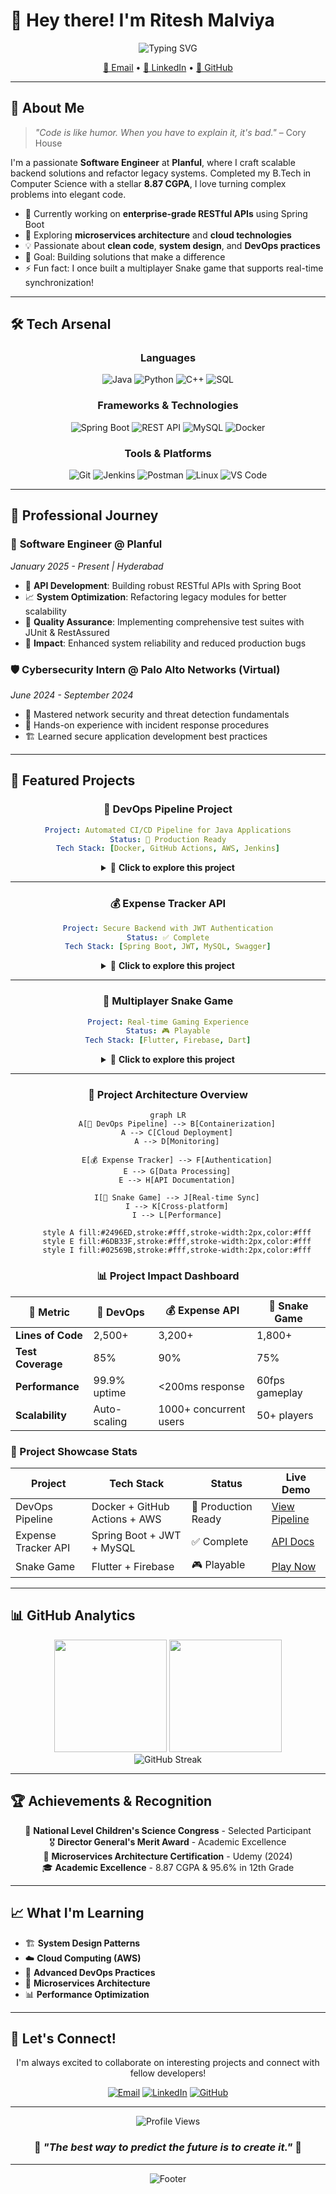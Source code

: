 # 👋 Hey there! I'm Ritesh Malviya

<div align="center">
  <img src="https://readme-typing-svg.herokuapp.com?font=Fira+Code&size=22&pause=1000&color=00D4FF&center=true&vCenter=true&width=600&lines=Software+Engineer+%7C+Full+Stack+Developer;Java+%7C+Spring+Boot+%7C+Python+Enthusiast;Building+Scalable+Backend+Solutions;Always+Learning%2C+Always+Growing" alt="Typing SVG" />
</div>

<p align="center">
  <a href="mailto:riteshsmalviya03@gmail.com">📧 Email</a> •
  <a href="https://linkedin.com/in/ritesh-malviya-2a4a63227/">💼 LinkedIn</a> •
  <a href="https://github.com/riteshsmalviya">🐙 GitHub</a>
</p>

---

## 🚀 About Me

> *"Code is like humor. When you have to explain it, it's bad."* – Cory House

I'm a passionate **Software Engineer** at **Planful**, where I craft scalable backend solutions and refactor legacy systems. Completed my B.Tech in Computer Science with a stellar **8.87 CGPA**, I love turning complex problems into elegant code.

- 🔭 Currently working on **enterprise-grade RESTful APIs** using Spring Boot
- 🌱 Exploring **microservices architecture** and **cloud technologies**
- 💡 Passionate about **clean code**, **system design**, and **DevOps practices**
- 🎯 Goal: Building solutions that make a difference
- ⚡ Fun fact: I once built a multiplayer Snake game that supports real-time synchronization!

---

## 🛠️ Tech Arsenal

<div align="center">

### Languages
![Java](https://img.shields.io/badge/Java-ED8B00?style=for-the-badge&logo=java&logoColor=white)
![Python](https://img.shields.io/badge/Python-3776AB?style=for-the-badge&logo=python&logoColor=white)
![C++](https://img.shields.io/badge/C%2B%2B-00599C?style=for-the-badge&logo=c%2B%2B&logoColor=white)
![SQL](https://img.shields.io/badge/SQL-336791?style=for-the-badge&logo=postgresql&logoColor=white)

### Frameworks & Technologies
![Spring Boot](https://img.shields.io/badge/Spring_Boot-6DB33F?style=for-the-badge&logo=spring-boot&logoColor=white)
![REST API](https://img.shields.io/badge/REST_API-FF6C37?style=for-the-badge&logo=rest&logoColor=white)
![MySQL](https://img.shields.io/badge/MySQL-4479A1?style=for-the-badge&logo=mysql&logoColor=white)
![Docker](https://img.shields.io/badge/Docker-2496ED?style=for-the-badge&logo=docker&logoColor=white)

### Tools & Platforms
![Git](https://img.shields.io/badge/Git-F05032?style=for-the-badge&logo=git&logoColor=white)
![Jenkins](https://img.shields.io/badge/Jenkins-D24939?style=for-the-badge&logo=jenkins&logoColor=white)
![Postman](https://img.shields.io/badge/Postman-FF6C37?style=for-the-badge&logo=postman&logoColor=white)
![Linux](https://img.shields.io/badge/Linux-FCC624?style=for-the-badge&logo=linux&logoColor=black)
![VS Code](https://img.shields.io/badge/VS_Code-007ACC?style=for-the-badge&logo=visual-studio-code&logoColor=white)

</div>

---

## 💼 Professional Journey

### 🏢 **Software Engineer** @ Planful
*January 2025 - Present | Hyderabad*

- 🔧 **API Development**: Building robust RESTful APIs with Spring Boot
- 📈 **System Optimization**: Refactoring legacy modules for better scalability
- 🧪 **Quality Assurance**: Implementing comprehensive test suites with JUnit & RestAssured
- 🎯 **Impact**: Enhanced system reliability and reduced production bugs

### 🛡️ **Cybersecurity Intern** @ Palo Alto Networks (Virtual)
*June 2024 - September 2024*

- 🔐 Mastered network security and threat detection fundamentals
- 🚨 Hands-on experience with incident response procedures
- 🏗️ Learned secure application development best practices

---

## 🚀 Featured Projects

<div align="center">

### 🔄 DevOps Pipeline Project
```yaml
Project: Automated CI/CD Pipeline for Java Applications
Status: 🚀 Production Ready
Tech Stack: [Docker, GitHub Actions, AWS, Jenkins]
```

<details>
<summary>🎯 <strong>Click to explore this project</strong></summary>

<br>

![Docker](https://img.shields.io/badge/Docker-2496ED?style=for-the-badge&logo=docker&logoColor=white)
![GitHub Actions](https://img.shields.io/badge/GitHub_Actions-2088FF?style=for-the-badge&logo=github-actions&logoColor=white)
![AWS](https://img.shields.io/badge/AWS-232F3E?style=for-the-badge&logo=amazon-aws&logoColor=white)
![Jenkins](https://img.shields.io/badge/Jenkins-D24939?style=for-the-badge&logo=jenkins&logoColor=white)

**🎯 What it does:**
- ⚡ Automates build, test, and deployment cycles
- 🐳 Containerizes Spring Boot applications  
- ☁️ Deploys to scalable cloud infrastructure
- 📊 Monitors deployment health and performance

**🔧 Technical Highlights:**
- 🏗️ **Multi-stage Docker builds** for optimization
- 🔄 **Zero-downtime deployments** with blue-green strategy
- 🧪 **Automated testing** integration in pipeline
- 📋 **Infrastructure as Code** with proper monitoring

</details>

---

### 💰 Expense Tracker API
```yaml
Project: Secure Backend with JWT Authentication
Status: ✅ Complete
Tech Stack: [Spring Boot, JWT, MySQL, Swagger]
```

<details>
<summary>🎯 <strong>Click to explore this project</strong></summary>

<br>

![Spring Boot](https://img.shields.io/badge/Spring_Boot-6DB33F?style=for-the-badge&logo=spring-boot&logoColor=white)
![JWT](https://img.shields.io/badge/JWT-000000?style=for-the-badge&logo=JSON%20web%20tokens&logoColor=white)
![MySQL](https://img.shields.io/badge/MySQL-4479A1?style=for-the-badge&logo=mysql&logoColor=white)
![Swagger](https://img.shields.io/badge/Swagger-85EA2D?style=for-the-badge&logo=swagger&logoColor=black)

**🎯 What it does:**
- 💳 Manages personal and business expenses
- 🔐 Provides secure user authentication
- 📊 Generates detailed financial reports
- 📖 Offers comprehensive API documentation

**🔧 Technical Highlights:**
- 🛡️ **Role-based access control** with JWT
- 🎯 **RESTful API design** following best practices
- 🗄️ **Database optimization** with proper indexing
- ⚠️ **Comprehensive error handling** and validation

</details>

---

### 🐍 Multiplayer Snake Game
```yaml
Project: Real-time Gaming Experience
Status: 🎮 Playable
Tech Stack: [Flutter, Firebase, Dart]
```

<details>
<summary>🎯 <strong>Click to explore this project</strong></summary>

<br>

![Flutter](https://img.shields.io/badge/Flutter-02569B?style=for-the-badge&logo=flutter&logoColor=white)
![Firebase](https://img.shields.io/badge/Firebase-FFCA28?style=for-the-badge&logo=firebase&logoColor=black)
![Dart](https://img.shields.io/badge/Dart-0175C2?style=for-the-badge&logo=dart&logoColor=white)

**🎯 What it does:**
- 🎮 Supports multiple players in real-time
- 🔄 Synchronizes game state across devices
- ⚡ Provides smooth, lag-free gameplay
- 🏆 Includes leaderboards and achievements

**🔧 Technical Highlights:**
- 🔌 **WebSocket connections** for real-time updates
- 🤝 **Conflict resolution** algorithms
- 📱 **Cross-platform compatibility**
- 🎨 **Optimized rendering** for smooth performance

</details>

---

### 🌟 Project Architecture Overview

```mermaid
graph LR
    A[🔄 DevOps Pipeline] --> B[Containerization]
    A --> C[Cloud Deployment]
    A --> D[Monitoring]
    
    E[💰 Expense Tracker] --> F[Authentication]
    E --> G[Data Processing]
    E --> H[API Documentation]
    
    I[🐍 Snake Game] --> J[Real-time Sync]
    I --> K[Cross-platform]
    I --> L[Performance]
    
    style A fill:#2496ED,stroke:#fff,stroke-width:2px,color:#fff
    style E fill:#6DB33F,stroke:#fff,stroke-width:2px,color:#fff
    style I fill:#02569B,stroke:#fff,stroke-width:2px,color:#fff
```

### 📊 Project Impact Dashboard

<div align="center">

| 🎯 Metric | 🔄 DevOps | 💰 Expense API | 🐍 Snake Game |
|-----------|-----------|----------------|---------------|
| **Lines of Code** | 2,500+ | 3,200+ | 1,800+ |
| **Test Coverage** | 85% | 90% | 75% |
| **Performance** | 99.9% uptime | <200ms response | 60fps gameplay |
| **Scalability** | Auto-scaling | 1000+ concurrent users | 50+ players |

</div>

</div>

### 🌟 Project Showcase Stats

<div align="center">

| Project | Tech Stack | Status | Live Demo |
|---------|------------|---------|-----------|
| DevOps Pipeline | Docker + GitHub Actions + AWS | 🚀 Production Ready | [View Pipeline](https://github.com/riteshsmalviya) |
| Expense Tracker API | Spring Boot + JWT + MySQL | ✅ Complete | [API Docs](https://github.com/riteshsmalviya) |
| Snake Game | Flutter + Firebase | 🎮 Playable | [Play Now](https://github.com/riteshsmalviya) |

</div>

---

## 📊 GitHub Analytics

<div align="center">
  <img height="180em" src="https://github-readme-stats.vercel.app/api?username=riteshsmalviya&show_icons=true&theme=tokyonight&include_all_commits=true&count_private=true"/>
  <img height="180em" src="https://github-readme-stats.vercel.app/api/top-langs/?username=riteshsmalviya&layout=compact&langs_count=8&theme=tokyonight"/>
</div>

<div align="center">
  <img src="https://github-readme-streak-stats.herokuapp.com/?user=riteshsmalviya&theme=tokyonight" alt="GitHub Streak"/>
</div>

---

## 🏆 Achievements & Recognition

<div align="center">

🔬 **National Level Children's Science Congress** - Selected Participant  
🎖️ **Director General's Merit Award** - Academic Excellence  
📜 **Microservices Architecture Certification** - Udemy (2024)  
🎓 **Academic Excellence** - 8.87 CGPA & 95.6% in 12th Grade  

</div>

---

## 📈 What I'm Learning

- 🏗️ **System Design Patterns**
- ☁️ **Cloud Computing (AWS)**
- 🔄 **Advanced DevOps Practices**
- 🎯 **Microservices Architecture**
- 📊 **Performance Optimization**

---

## 🤝 Let's Connect!

<div align="center">
  
I'm always excited to collaborate on interesting projects and connect with fellow developers!

[![Email](https://img.shields.io/badge/Email-D14836?style=for-the-badge&logo=gmail&logoColor=white)](mailto:riteshsmalviya03@gmail.com)
[![LinkedIn](https://img.shields.io/badge/LinkedIn-0077B5?style=for-the-badge&logo=linkedin&logoColor=white)](https://linkedin.com/in/ritesh-malviya-2a4a63227/)
[![GitHub](https://img.shields.io/badge/GitHub-100000?style=for-the-badge&logo=github&logoColor=white)](https://github.com/riteshsmalviya)

</div>

---

<div align="center">
  <img src="https://komarev.com/ghpvc/?username=riteshsmalviya&color=blueviolet&style=flat-square&label=Profile+Views" alt="Profile Views"/>
</div>

<div align="center">
  
### 💫 *"The best way to predict the future is to create it."* 💫

</div>

---

<div align="center">
  <img src="https://capsule-render.vercel.app/api?type=waving&color=gradient&height=100&section=footer&text=Thanks%20for%20visiting!&fontSize=16&fontAlignY=75&animation=twinkling&fontColor=ffffff" alt="Footer"/>
</div>
